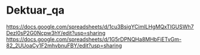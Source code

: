 # Dektuar_qa
https://docs.google.com/spreadsheets/d/1cu3BsigYCimlLHgMQxTIGUSWh7Dezl0sP2G0Ncpw3hY/edit?usp=sharing
https://docs.google.com/spreadsheets/d/1G5rDPNQHa8MHbFiETvGm-82_2UUoaCy1F2mhvbnuFBY/edit?usp=sharing